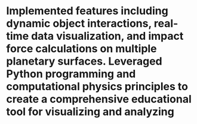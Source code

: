 # Implemented features including dynamic object interactions, real-time data visualization, and impact force calculations on multiple planetary surfaces. Leveraged Python programming and computational physics principles to create a comprehensive educational tool for visualizing and analyzing
